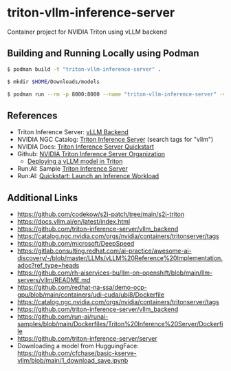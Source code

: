 # triton-vllm-inference-server
Container project for NVIDIA Triton using vLLM backend

## Building and Running Locally using Podman

```sh
$ podman build -t "triton-vllm-inference-server" . 
```

```sh
$ mkdir $HOME/Downloads/models

$ podman run --rm -p 8000:8000 --name "triton-vllm-inference-server" -v $HOME/Downloads/models:/models triton-vllm-inference-server
```

## References

* Triton Inference Server: [vLLM Backend](https://github.com/triton-inference-server/vllm_backend)
* NVIDIA NGC Catalog: [Triton Inference Server](https://catalog.ngc.nvidia.com/orgs/nvidia/containers/tritonserver) (search tags for "vllm")
* NVIDIA Docs: [Triton Inference Server Quickstart](https://docs.nvidia.com/deeplearning/triton-inference-server/user-guide/docs/getting_started/quickstart.html)
* Github: [NVIDIA Triton Inference Server Organization](https://github.com/triton-inference-server/)
  + [Deploying a vLLM model in Triton](https://github.com/triton-inference-server/tutorials/blob/main/Quick_Deploy/vLLM/README.md#deploying-a-vllm-model-in-triton)
* Run:AI: Sample [Triton Inference Server](https://github.com/run-ai/runai-samples/tree/main/Dockerfiles/Triton%20Inference%20Server)
* Run:AI: [Quickstart: Launch an Inference Workload](https://docs.run.ai/v2.17/Researcher/Walkthroughs/quickstart-inference/)

## Additional Links
  
- https://github.com/codekow/s2i-patch/tree/main/s2i-triton
- https://docs.vllm.ai/en/latest/index.html
- https://github.com/triton-inference-server/vllm_backend
- https://catalog.ngc.nvidia.com/orgs/nvidia/containers/tritonserver/tags
- https://github.com/microsoft/DeepSpeed
- https://gitlab.consulting.redhat.com/ai-practice/awesome-ai-discovery/-/blob/master/LLMs/vLLM%20Reference%20Implementation.adoc?ref_type=heads
- https://github.com/rh-aiservices-bu/llm-on-openshift/blob/main/llm-servers/vllm/README.md
- https://github.com/redhat-na-ssa/demo-ocp-gpu/blob/main/containers/udi-cuda/ubi8/Dockerfile
- https://catalog.ngc.nvidia.com/orgs/nvidia/containers/tritonserver/tags
- https://github.com/triton-inference-server/vllm_backend
- https://github.com/run-ai/runai-samples/blob/main/Dockerfiles/Triton%20Inference%20Server/Dockerfile
- https://github.com/triton-inference-server/server
- Downloading a model from HugguingFace: https://github.com/cfchase/basic-kserve-vllm/blob/main/1_download_save.ipynb
